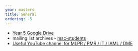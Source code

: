 ```yaml
---
year: masters
title: General
ordering: -5
---
```


- [Year 5 Google Drive](https://drive.google.com/drive/folders/0B2AAOQQZ_8BxaHBIb1lCYm9SOFE)
- mailing list archives - [msc-students](https://lists.inf.ed.ac.uk/mailman/private/msc-students/)
- [Useful YouTube channel for MLPR / PMR / IT / IAML / DME](http://www.youtube.com/user/mathematicalmonk)
